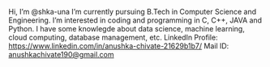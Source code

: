 Hi, I’m @shka-una
I’m currently pursuing B.Tech in Computer Science and Engineering.
I’m interested in coding and programming in C, C++, JAVA and Python.
I have some knowlegde about data science, machine learning, cloud computing, database management, etc.
LinkedIn Profile: https://www.linkedin.com/in/anushka-chivate-21629b1b7/
Mail ID: anushkachivate190@gmail.com
